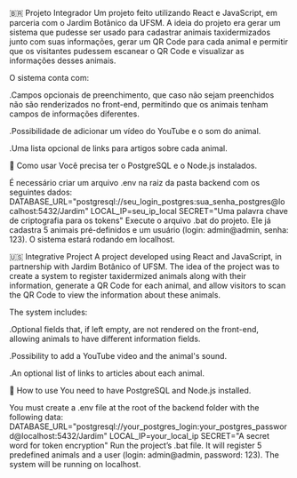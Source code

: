 🇧🇷 Projeto Integrador
Um projeto feito utilizando React e JavaScript, em parceria com o Jardim Botânico da UFSM.
A ideia do projeto era gerar um sistema que pudesse ser usado para cadastrar animais taxidermizados junto com suas informações, gerar um QR Code para cada animal e permitir que os visitantes pudessem escanear o QR Code e visualizar as informações desses animais.

O sistema conta com:

  .Campos opcionais de preenchimento, que caso não sejam preenchidos não são renderizados no front-end, permitindo que os animais tenham campos de informações diferentes.

  .Possibilidade de adicionar um vídeo do YouTube e o som do animal.

  .Uma lista opcional de links para artigos sobre cada animal.

🚀 Como usar
Você precisa ter o PostgreSQL e o Node.js instalados.

É necessário criar um arquivo .env na raiz da pasta backend com os seguintes dados:
  DATABASE_URL="postgresql://seu_login_postgres:sua_senha_postgres@localhost:5432/Jardim"
  LOCAL_IP=seu_ip_local
  SECRET="Uma palavra chave de criptografia para os tokens"
Execute o arquivo .bat do projeto. Ele já cadastra 5 animais pré-definidos e um usuário (login: admin@admin, senha: 123).
O sistema estará rodando em localhost.



🇺🇸 Integrative Project
A project developed using React and JavaScript, in partnership with Jardim Botânico of UFSM.
The idea of the project was to create a system to register taxidermized animals along with their information, generate a QR Code for each animal, and allow visitors to scan the QR Code to view the information about these animals.

The system includes:

  .Optional fields that, if left empty, are not rendered on the front-end, allowing animals to have different information fields.
  
 .Possibility to add a YouTube video and the animal's sound.
  
  .An optional list of links to articles about each animal.

🚀 How to use
You need to have PostgreSQL and Node.js installed.

You must create a .env file at the root of the backend folder with the following data:
  DATABASE_URL="postgresql://your_postgres_login:your_postgres_password@localhost:5432/Jardim"
  LOCAL_IP=your_local_ip
  SECRET="A secret word for token encryption"
Run the project’s .bat file. It will register 5 predefined animals and a user (login: admin@admin, password: 123).
The system will be running on localhost.

